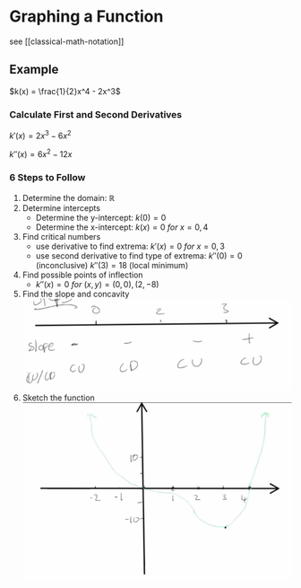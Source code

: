 # Graphing a Function

see [[classical-math-notation]]

## Example

$k(x) = \frac{1}{2}x^4 - 2x^3$

### Calculate First and Second Derivatives

$k'(x) = 2x^3 - 6x^2$

$k''(x) = 6x^2 - 12x$

### 6 Steps to Follow

1. Determine the domain: $\mathbb{R}$
2. Determine intercepts
   - Determine the y-intercept: $k(0) = 0$
   - Determine the x-intercept: $k(x) = 0\ for\ x = 0, 4$
3. Find critical numbers
   - use derivative to find extrema: $k'(x) = 0\ for\ x = 0, 3$
   - use second derivative to find type of extrema: $k''(0) = 0$ (inconclusive) $k''(3) = 18$ (local minimum)
4. Find possible points of inflection
   - $k''(x) = 0\ for\ (x, y) = (0, 0), (2, -8)$
5. Find the slope and concavity
   ![](2022-02-26-01-15-54.png)
6. Sketch the function
   ![](2022-02-26-01-16-08.png)
